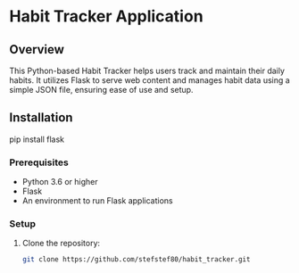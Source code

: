 # Habit Tracker Application

## Overview
This Python-based Habit Tracker helps users track and maintain their daily habits. It utilizes Flask to serve web content and manages habit data using a simple JSON file, ensuring ease of use and setup.

## Installation
pip install flask


### Prerequisites
- Python 3.6 or higher
- Flask
- An environment to run Flask applications

### Setup
1. Clone the repository:
   ```bash
   git clone https://github.com/stefstef80/habit_tracker.git
